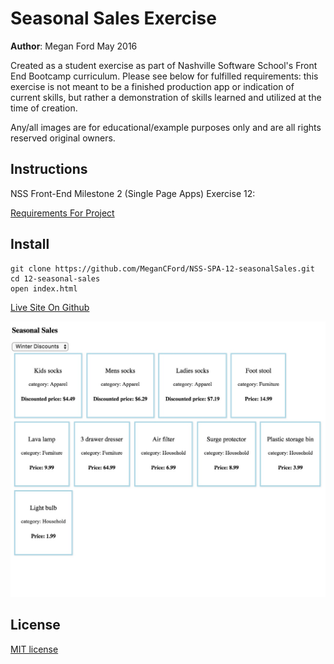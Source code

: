 # Seasonal Sales Exercise

**Author**: Megan Ford May 2016 


Created as a student exercise as part of Nashville Software School's Front End Bootcamp curriculum. Please see below for fulfilled requirements: this exercise is not meant to be a finished production app or indication of current skills, but rather a demonstration of skills learned and utilized at the time of creation.


Any/all images are for educational/example purposes only and are all rights reserved original owners. 


## Instructions


NSS Front-End Milestone 2 (Single Page Apps) Exercise 12: 


[Requirements For Project](https://github.com/nashville-software-school/front-end-milestones/blob/master/3-single-page-applications/exercises/SP_JS_XHR_SEASONAL_SALES.md)



## Install


``` 
git clone https://github.com/MeganCFord/NSS-SPA-12-seasonalSales.git
cd 12-seasonal-sales
open index.html
```

[Live Site On Github]()


![screenshot](seasonal-sales-screenshot.jpg)


## License 


[MIT license](LICENSE.md)


